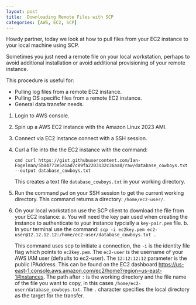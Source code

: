 ```yaml
---
layout: post
title:  Downloading Remote Files with SCP
categories: [AWS, EC2, SCP]
---
```

Howdy partner, today we look at how to pull files from your EC2 instance to your local machine using SCP.

Sometimes you just need a remote file on your local workstation, perhaps to avoid additional installation or avoid additional provisioning of your remote instance.

This procedure is useful for:
- Pulling log files from a remote EC2 instance.
- Pulling OS specific files from a remote EC2 instance.
- General data transfer needs.

1. Login to AWS console.

2. Spin up a AWS EC2 instance with the Amazon Linux 2023 AMI.

3. Connect via EC2 instance connect with a SSH session.

4. Curl a file into the the EC2 instance with the command:

   ```cmd curl https://gist.githubusercontent.com/Ian-Fogelman/5b84773e5a1ad7c89fa2203132c36aa8/raw/database_cowboys.txt --output database_cowboys.txt```

   This creates a text file `database_cowboys.txt` in your working directory.

5. Run the command ``pwd`` on your SSH session to get the current working directory.
   This command returns a directory: ``/home/ec2-user/``.

6. On your local workstation use the SCP client to download the file from your EC2 instance:
    a. You will need the key pair used when creating the instance to authenticate to your instance typcially a ``key-pair.pem`` file.
    b. In your terminal use the command: ``scp -i ec2key.pem ec2-user@12.12.12.12:/home/ec2-user/database_cowboys.txt .``

    This command uses scp to initiate a connection, the ``-i`` is the identity file flag which points to ``ec2key.pem``.
    The ``ec2-user`` is the username of your AWS IAM user (defaults to ec2-user).
    The ``12:12:12:12`` parameter is the public IPAddress. This can be found on the EC2 dashboard https://us-east-1.console.aws.amazon.com/ec2/home?region=us-east-1#Instances.
    The path after ``:`` is the working directory and the file name of the file you want to copy, in this cases ``/home/ec2-user/database_cowboys.txt``.
    The ``.`` character specifies the local directory as the target for the transfer.
